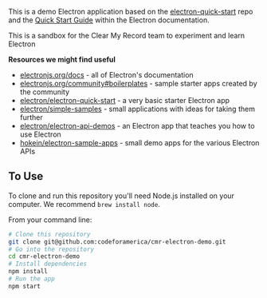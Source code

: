 This is a demo Electron application based on the [electron-quick-start](https://github.com/electron/electron-quick-start) repo and the [Quick Start Guide](https://electronjs.org/docs/tutorial/quick-start) within the Electron documentation.

This is a sandbox for the Clear My Record team to experiment and learn Electron

**Resources we might find useful**

- [electronjs.org/docs](https://electronjs.org/docs) - all of Electron's documentation
- [electronjs.org/community#boilerplates](https://electronjs.org/community#boilerplates) - sample starter apps created by the community
- [electron/electron-quick-start](https://github.com/electron/electron-quick-start) - a very basic starter Electron app
- [electron/simple-samples](https://github.com/electron/simple-samples) - small applications with ideas for taking them further
- [electron/electron-api-demos](https://github.com/electron/electron-api-demos) - an Electron app that teaches you how to use Electron
- [hokein/electron-sample-apps](https://github.com/hokein/electron-sample-apps) - small demo apps for the various Electron APIs


## To Use

To clone and run this repository you'll need Node.js installed on your computer. We recommend `brew install node`.

From your command line:

```bash
# Clone this repository
git clone git@github.com:codeforamerica/cmr-electron-demo.git
# Go into the repository
cd cmr-electron-demo
# Install dependencies
npm install
# Run the app
npm start
```